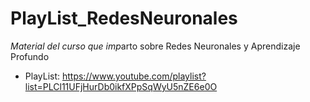 # PlayList_RedesNeuronales

*Material del curso que imp*arto sobre Redes Neuronales y Aprendizaje Profundo

* PlayList: https://www.youtube.com/playlist?list=PLCl11UFjHurDb0ikfXPpSqWyU5nZE6e0O

